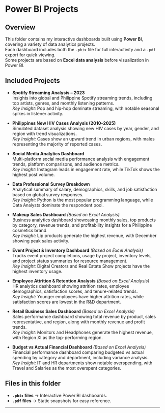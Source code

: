 # Power BI Projects

## Overview
This folder contains my interactive dashboards built using **Power BI**, covering a variety of data analytics projects.  
Each dashboard includes both the `.pbix` file for full interactivity and a `.pdf` export for quick viewing.  
Some projects are based on **Excel data analysis** before visualization in Power BI.

## Included Projects
- **Spotify Streaming Analysis – 2023**  
  Insights into global and Philippine Spotify streaming trends, including top artists, genres, and monthly listening patterns.  
  *Key Insight:* Pop and hip-hop dominate streaming, with notable seasonal spikes in listener activity.

- **Philippines New HIV Cases Analysis (2010–2025)**  
  Simulated dataset analysis showing new HIV cases by year, gender, and region with trend visualizations.  
  *Key Insight:* Cases show an upward trend in urban regions, with males representing the majority of reported cases.

- **Social Media Analytics Dashboard**  
  Multi-platform social media performance analysis with engagement trends, platform comparisons, and audience metrics.  
  *Key Insight:* Instagram leads in engagement rate, while TikTok shows the highest post volume.

- **Data Professional Survey Breakdown**  
  Analytical summary of salary, demographics, skills, and job satisfaction based on global survey responses.  
  *Key Insight:* Python is the most popular programming language, while Data Analysts dominate the respondent pool.

- **Makeup Sales Dashboard** *(Based on Excel Analysis)*  
  Business analytics dashboard showcasing monthly sales, top products by category, revenue trends, and profitability insights for a Philippine cosmetics brand.  
  *Key Insight:* Lip products generate the highest revenue, with December showing peak sales activity.

- **Event Project & Inventory Dashboard** *(Based on Excel Analysis)*  
  Tracks event project completions, usage by project, inventory levels, and project status summaries for resource management.  
  *Key Insight:* Digital Creators and Real Estate Show projects have the highest inventory usage.

- **Employee Attrition & Retention Analysis** *(Based on Excel Analysis)*  
  HR analytics dashboard showing attrition rates, employee demographics, satisfaction scores, and tenure-related trends.  
  *Key Insight:* Younger employees have higher attrition rates, while satisfaction scores are lowest in the R&D department.

- **Retail Business Sales Dashboard** *(Based on Excel Analysis)*  
  Sales performance dashboard showing total revenue by product, sales representative, and region, along with monthly revenue and profit trends.  
  *Key Insight:* Monitors and Headphones generate the highest revenue, with Region XI as the top-performing region.

- **Budget vs Actual Financial Dashboard** *(Based on Excel Analysis)*  
  Financial performance dashboard comparing budgeted vs actual spending by category and department, including variance analysis.  
  *Key Insight:* IT and HR departments show notable overspending, with Travel and Salaries as the most overspent categories.

## Files in this folder
- **`.pbix` files** → Interactive Power BI dashboards.  
- **`.pdf` files** → Static snapshots for easy reference.

---
